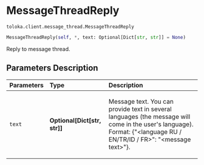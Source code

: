 # MessageThreadReply
`toloka.client.message_thread.MessageThreadReply`

```python
MessageThreadReply(self, *, text: Optional[Dict[str, str]] = None)
```

Reply to message thread.

## Parameters Description

| Parameters | Type | Description |
| :----------| :----| :-----------|
`text`|**Optional\[Dict\[str, str\]\]**|<p>Message text. You can provide text in several languages (the message will come in the user&#x27;s language). Format: {&quot;&lt;language RU / EN/TR/ID / FR&gt;&quot;: &quot;&lt;message text&gt;&quot;}.</p>
